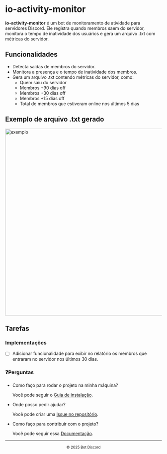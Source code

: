 # io-activity-monitor

**io-activity-monitor** é um bot de monitoramento de atividade para servidores Discord.
Ele registra quando membros saem do servidor, monitora o tempo de inatividade dos usuários e gera um arquivo .txt com métricas do servidor.

## Funcionalidades

- Detecta saídas de membros do servidor.
- Monitora a presença e o tempo de inatividade dos membros.
- Gera um arquivo .txt contendo métricas do servidor, como:
  - Quem saiu do servidor
  - Membros +90 dias off
  - Membros +30 dias off
  - Membros +15 dias off
  - Total de membros que estiveram online nos últimos 5 dias

## Exemplo de arquivo .txt gerado

<img width="600" src="./assets/123123123.png" alt="exemplo" title="exemplo"/>

## Tarefas

### Implementações

- [ ] Adicionar funcionalidade para exibir no relatório os membros que entraram no servidor nos últimos 30 dias.

### ❓Perguntas

- Como faço para rodar o projeto na minha máquina?

  Você pode seguir o [Guia de instalação](https://github.com/raphaelkauan/io-activity-monitor/blob/main/GUIA_INSTALACAO.md).

- Onde posso pedir ajudar?

  Você pode criar uma [Issue no repositório](https://github.com/raphaelkauan/io-activity-monitor/issues).

- Como faço para contribuir com o projeto?

  Você pode seguir essa [Documentação](https://docs.github.com/pt/get-started/exploring-projects-on-github/contributing-to-a-project).

---

<div align="center">
  <sub>© 2025 Bot Discord</sub>
</div>
